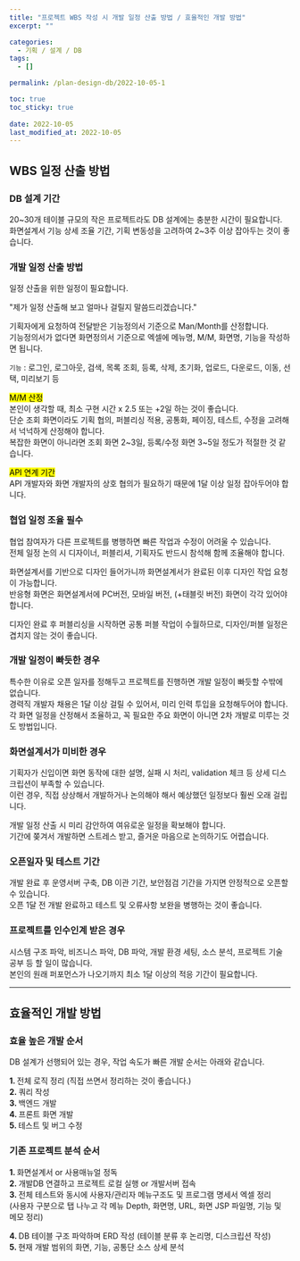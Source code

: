 ```yaml
---
title: "프로젝트 WBS 작성 시 개발 일정 산출 방법 / 효율적인 개발 방법"
excerpt: ""

categories:
  - 기획 / 설계 / DB
tags:
  - []

permalink: /plan-design-db/2022-10-05-1

toc: true
toc_sticky: true
 
date: 2022-10-05
last_modified_at: 2022-10-05
---
```


## WBS 일정 산출 방법

### DB 설계 기간
20~30개 테이블 규모의 작은 프로젝트라도 DB 설계에는 충분한 시간이 필요합니다.  
화면설계서 기능 상세 조율 기간, 기획 변동성을 고려하여 2~3주 이상 잡아두는 것이 좋습니다.

### 개발 일정 산출 방법
일정 산출을 위한 일정이 필요합니다.

"제가 일정 산출해 보고 얼마나 걸릴지 말씀드리겠습니다."

기획자에게 요청하여 전달받은 기능정의서 기준으로 Man/Month를 산정합니다.  
기능정의서가 없다면 화면정의서 기준으로 엑셀에 메뉴명, M/M, 화면명, 기능을 작성하면 됩니다.

`기능` : 로그인, 로그아웃, 검색, 목록 조회, 등록, 삭제, 초기화, 업로드, 다운로드, 이동, 선택, 미리보기 등

<mark>M/M 산정</mark>  
본인이 생각할 때, 최소 구현 시간 x 2.5 또는 +2일 하는 것이 좋습니다.  
단순 조회 화면이라도 기획 협의, 퍼블리싱 적용, 공통화, 페이징, 테스트, 수정을 고려해서 넉넉하게 산정해야 합니다.  
복잡한 화면이 아니라면 조회 화면 2~3일, 등록/수정 화면 3~5일 정도가 적절한 것 같습니다.

<mark>API 연계 기간</mark>  
API 개발자와 화면 개발자의 상호 협의가 필요하기 때문에 1달 이상 일정 잡아두어야 합니다.

### 협업 일정 조율 필수
협업 참여자가 다른 프로젝트를 병행하면 빠른 작업과 수정이 어려울 수 있습니다.  
전체 일정 논의 시 디자이너, 퍼블리셔, 기획자도 반드시 참석해 함께 조율해야 합니다.

화면설계서를 기반으로 디자인 들어가니까 화면설계서가 완료된 이후 디자인 작업 요청이 가능합니다.  
반응형 화면은 화면설계서에 PC버전, 모바일 버전, (+태블릿 버전) 화면이 각각 있어야 합니다.

디자인 완료 후 퍼블리싱을 시작하면 공통 퍼블 작업이 수월하므로, 디자인/퍼블 일정은 겹치지 않는 것이 좋습니다.

### 개발 일정이 빠듯한 경우
특수한 이유로 오픈 일자를 정해두고 프로젝트를 진행하면 개발 일정이 빠듯할 수밖에 없습니다.  
경력직 개발자 채용은 1달 이상 걸릴 수 있어서, 미리 인력 투입을 요청해두어야 합니다.  
각 화면 일정을 산정해서 조율하고, 꼭 필요한 주요 화면이 아니면 2차 개발로 미루는 것도 방법입니다.

### 화면설계서가 미비한 경우
기획자가 신입이면 화면 동작에 대한 설명, 실패 시 처리, validation 체크 등 상세 디스크립션이 부족할 수 있습니다.  
이런 경우, 직접 상상해서 개발하거나 논의해야 해서 예상했던 일정보다 훨씬 오래 걸립니다.

개발 일정 산출 시 미리 감안하여 여유로운 일정을 확보해야 합니다.  
기간에 쫒겨서 개발하면 스트레스 받고, 즐거운 마음으로 논의하기도 어렵습니다.

### 오픈일자 및 테스트 기간
개발 완료 후 운영서버 구축, DB 이관 기간, 보안점검 기간을 가지면 안정적으로 오픈할 수 있습니다.  
오픈 1달 전 개발 완료하고 테스트 및 오류사항 보완을 병행하는 것이 좋습니다.

### 프로젝트를 인수인계 받은 경우
시스템 구조 파악, 비즈니스 파악, DB 파악, 개발 환경 세팅, 소스 분석, 프로젝트 기술 공부 등 할 일이 많습니다.  
본인의 원래 퍼포먼스가 나오기까지 최소 1달 이상의 적응 기간이 필요합니다.

---

## 효율적인 개발 방법

### 효율 높은 개발 순서

DB 설계가 선행되어 있는 경우, 작업 속도가 빠른 개발 순서는 아래와 같습니다.

<strong>1. </strong>전체 로직 정리 (직접 쓰면서 정리하는 것이 좋습니다.)  
<strong>2. </strong>쿼리 작성  
<strong>3. </strong>백엔드 개발  
<strong>4. </strong>프론트 화면 개발  
<strong>5. </strong>테스트 및 버그 수정  

### 기존 프로젝트 분석 순서
<strong>1. </strong>화면설계서 or 사용매뉴얼 정독  
<strong>2. </strong>개발DB 연결하고 프로젝트 로컬 실행 or 개발서버 접속  
<strong>3. </strong>전체 테스트와 동시에 사용자/관리자 메뉴구조도 및 프로그램 명세서 엑셀 정리    
(사용자 구분으로 탭 나누고 각 메뉴 Depth, 화면명, URL, 화면 JSP 파일명, 기능 및 메모 정리)

<strong>4. </strong>DB 테이블 구조 파악하며 ERD 작성 (테이블 분류 후 논리명, 디스크립션 작성)  
<strong>5. </strong>현재 개발 범위의 화면, 기능, 공통단 소스 상세 분석  
